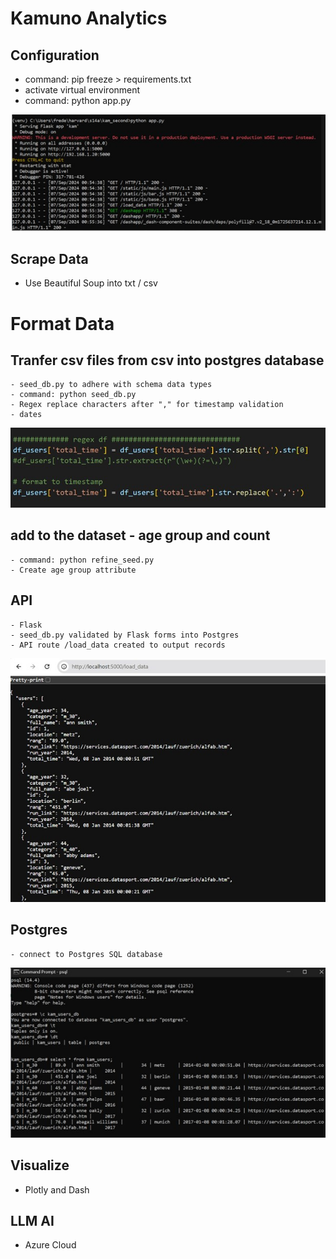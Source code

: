 # Kamuno Analytics

## Configuration
- command: pip freeze > requirements.txt
- activate virtual environment
- command: python app.py

![alt text](python_app.jpg)

## Scrape Data
- Use Beautiful Soup into txt / csv


# Format Data

## Tranfer csv files from csv into postgres database
```
- seed_db.py to adhere with schema data types
- command: python seed_db.py
- Regex replace characters after "," for timestamp validation
- dates
```

![alt text](code_seed.jpg)


## add to the dataset - age group and count
```
- command: python refine_seed.py
- Create age group attribute
```

## API
```
- Flask
- seed_db.py validated by Flask forms into Postgres
- API route /load_data created to output records
```

![alt text](api_route.jpg)

## Postgres
```
- connect to Postgres SQL database
```

![alt text](psql_records.jpg)

## Visualize
- Plotly and Dash

## LLM AI
- Azure Cloud

